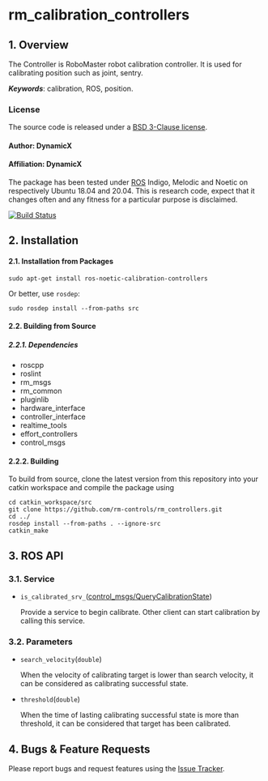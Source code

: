 # rm_calibration_controllers

## 1. Overview

The Controller is RoboMaster robot calibration controller. It is used for calibrating position such as joint, sentry.

***Keywords***: calibration, ROS, position.

### License
The source code is released under a [ BSD 3-Clause license](http://192.168.0.100:7070/dynamicx/rm_gimbal_controllers/-/blob/master/LICENSE).
#### Author: DynamicX
#### Affiliation: DynamicX

The package has been tested under [ROS](https://www.ros.org/) Indigo, Melodic and Noetic on respectively Ubuntu 18.04 and 20.04. This is research code, expect that it changes often and any fitness for a particular purpose is disclaimed.

[![Build Status](http://rsl-ci.ethz.ch/buildStatus/icon?job=ros_best_practices)](http://rsl-ci.ethz.ch/job/ros_best_practices/)

## 2. Installation

#### 2.1. Installation from Packages
    sudo apt-get install ros-noetic-calibration-controllers
Or better, use `rosdep`:

    sudo rosdep install --from-paths src


#### 2.2. Building from Source
##### 2.2.1. Dependencies
* roscpp
* roslint
* rm_msgs
* rm_common
* pluginlib
* hardware_interface
* controller_interface
* realtime_tools
* effort_controllers
* control_msgs


#### 2.2.2. Building

To build from source, clone the latest version from this repository into your catkin workspace and compile the package using

	cd catkin_workspace/src
	git clone https://github.com/rm-controls/rm_controllers.git
	cd ../
	rosdep install --from-paths . --ignore-src
	catkin_make


## 3. ROS API

### 3.1. Service
* `is_calibrated_srv_`([control_msgs/QueryCalibrationState](http://docs.ros.org/en/api/control_msgs/html/srv/QueryCalibrationState.html))

  Provide a service to begin calibrate. Other client can start calibration by calling this service.


### 3.2. Parameters
* `search_velocity`(`double`)

  When the velocity of calibrating target is lower than search velocity, it can be considered as calibrating successful state.

* `threshold`(`double`)

  When the time of lasting calibrating successful state is more than threshold, it can be considered that target has been calibrated.


## 4. Bugs & Feature Requests

Please report bugs and request features using the [Issue Tracker](https://github.com/rm-controls/rm_controllers/issues).
